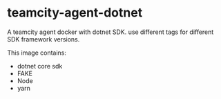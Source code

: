 # teamcity-agent-dotnet
A teamcity agent docker with dotnet SDK. use different tags for different SDK framework versions.

This image contains:
* dotnet core sdk
* FAKE
* Node
* yarn

